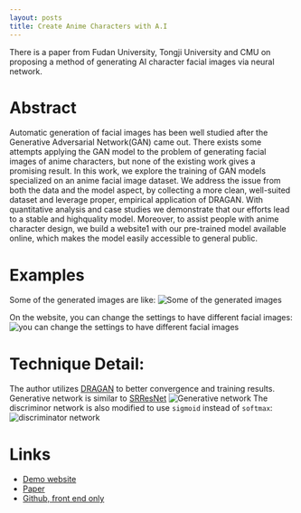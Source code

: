 ```yaml
---
layout: posts
title: Create Anime Characters with A.I
---
```


There is a paper from Fudan University, Tongji University and CMU on proposing a method of generating AI character facial images via neural network.

# Abstract

Automatic generation of facial images has been well studied after the Generative Adversarial Network(GAN) came out. There exists some attempts applying the GAN model to the problem of generating facial images of anime characters, but none of the existing work gives a promising result. In this work, we explore the training of GAN models specialized on an anime facial image dataset. We address the issue from both the data and the model aspect, by collecting a more clean, well-suited dataset and leverage proper, empirical application of DRAGAN. With quantitative analysis and case studies we demonstrate that our efforts lead to a stable and highquality model. Moreover, to assist people with anime character design, we build a website1 with our pre-trained model available online, which makes the model easily accessible to general public.

# Examples

Some of the generated images are like:
![Some of the generated images](https://mmbiz.qpic.cn/mmbiz_jpg/UicQ7HgWiaUb2HgXFQchYyNx9NQmBJst2hFqGmxb4MpkB7cWCwtOGuZtgOU4TmDB4xTvJgWZD3GkzCD1CUwzdRZg/640?wx_fmt=jpeg&tp=webp&wxfrom=5&wx_lazy=1)

On the website, you can change the settings to have different facial images:
![you can change the settings to have different facial images](https://mmbiz.qpic.cn/mmbiz_jpg/UicQ7HgWiaUb2HgXFQchYyNx9NQmBJst2h6dBVUs0icIFtNUtn8njHbCBoVKGT0ke3ibG70a6eOf5vo4XkNwCAy7hg/640?wx_fmt=jpeg&tp=webp&wxfrom=5&wx_lazy=1)

# Technique Detail:

The author utilizes [DRAGAN](https://arxiv.org/pdf/1705.07215.pdf) to better convergence and training results. Generative network is similar to [SRResNet](https://arxiv.org/pdf/1609.04802.pdf)
![Generative network](https://mmbiz.qpic.cn/mmbiz_jpg/UicQ7HgWiaUb2HgXFQchYyNx9NQmBJst2hTKeor1FYvv0J8zyhqZE0nh7YwIjKyFCHLiaJlKFKbN9mibFTHac9TX7g/640?wx_fmt=jpeg&tp=webp&wxfrom=5&wx_lazy=1)
The discriminor network is also modified to use `sigmoid` instead of `softmax`:
![discriminator network](https://mmbiz.qpic.cn/mmbiz_jpg/UicQ7HgWiaUb2HgXFQchYyNx9NQmBJst2h5zKHyoliaGz2AQITLtXvKud8icqYdDRaIhYuLwMia3hrTOt32MMhMg6eg/640?wx_fmt=jpeg&tp=webp&wxfrom=5&wx_lazy=1)
# Links

  - [Demo website](MakeGirls.moe)
  - [Paper](https://makegirlsmoe.github.io/assets/pdf/technical_report.pdf)
  - [Github, front end only](make.girls.moe)
